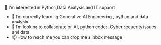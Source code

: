   👀 I’m interested in Python,Data Analysis and IT support
- 🌱 I’m currently learning Generative AI Engineering , python and data analysis
- 💞️ I’m looking to collaborate on AI, python codes, Cyber secuerity issues and data
- 📫 How to reach me you can drop me a inbox message

<!---
Samina022/Samina022 is a ✨ special ✨ repository because its `README.md` (this file) appears on your GitHub profile.
You can click the Preview link to take a look at your changes.
--->
